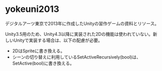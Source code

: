 yokeuni2013
============

デジタルアーツ東京で2013年に作成したUnityの習作ゲームの資料とリソース。

Unity3.5用のため、Unity4.3以降に実装された2Dの機能は使われていない。新しいUnityで実装する場合は、以下の配慮が必要。

- 2DはSpriteに書き換える。
- シーンの切り替えに利用しているSetActiveRecursively(bool)は、SetActive(bool)に書き換える。

